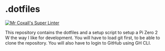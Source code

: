 # .dotfiles

[![Mr Coxall's Super Linter](https://github.com/Mr-Coxall/.dotfiles/workflows/Mr%20Coxall's%20Super%20Linter/badge.svg)](https://github.com/Mr-Coxall/.dotfiles/actions/)

This repository contains the dotfiles and a setup script to setup a Pi Zero 2 W the way I like for development.
You will have to load git first, to be able to clone the repository. You will also have to login to GitHub using GH CLI.

